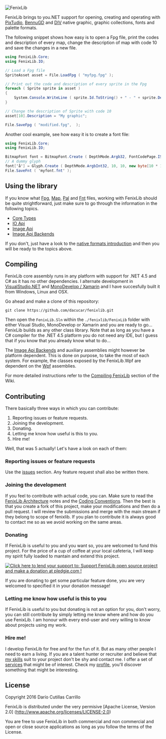 ![FenixLib](http://dacucar.com/fenixlib/fenixlib.png "FenixLib Logo")

FenixLib brings to you.NET support for opening, creating and operating with 
[PixTudio](https://pixtudio.org), [BennuGD](https://bennugd.org) and 
[DIV](http://div-arena.co.uk/) native graphic, graphic collections, 
fonts and palette formats.

The following snippet shows how easy is to open a Fpg file, print the codes
and description of every map, change the description of map with code 10 and
save the changes in a new file.
```csharp
using FenixLib.Core;
using FenixLib.IO;

// Load a Fpg file
SpriteAsset asset = File.LoadFpg ( "myfpg.fpg" );

// Print out the code and description of every sprite in the Fpg
foreach ( Sprite sprite in asset )
{
	System.Console.WriteLine ( sprite.Id.ToString() + " - " + sprite.Description );
}

// Change the description of Sprite with code 10
asset[10].Description = "My graphic";

File.SaveFpg ( "modified.fpg",  );
```

Another cool example, see how easy it is to create a font file:
```csharp
using FenixLib.Core;
using FenixLib.IO;

BitmapFont font = BitmapFont.Create ( DepthMode.Argb32, FontCodePage.ISO85591 );
// A dummy glyph
font['å'] = Glyph.Create ( DepthMode.ArgbInt32, 10, 10, new byte[10 * 10 * 4] );
File.SaveFnt ( 'myfont.fnt' );
```

## Using the library
If you know what [Fpg](https://github.com/dacucar/fenixlib/wiki/FpgFormat),  [Map](https://github.com/dacucar/fenixlib/wiki/MapFormat), [Pal](https://github.com/dacucar/fenixlib/wiki/PalFormat) and [Fnt](https://github.com/dacucar/fenixlib/wiki/FntFormat) files, working with FenixLib should be quite strightforward, just make sure to go through the information in the following topics. 

* [Core Types](https://github.com/dacucar/fenixlib/wiki/CoreTypes)
* [IO Api](https://github.com/dacucar/fenixlib/wiki/IOApi)
* [Image Api](https://github.com/dacucar/fenixlib/wiki/ImageApi)
* [Image Api Backends](https://github.com/dacucar/fenixlib/wiki/ImageBackends)

If you don't, just have a look to the [native formats introduction](https://github.com/dacucar/fenixlib/wiki/NativeFormats) and then you will be ready to the topics above.

## Compiling
FenixLib core assembly runs in any platform with support for .NET 4.5 and C# as it has no other dependencies. I alternate development in [VisualStudio.NET](https://www.visualstudio.com/en-us/products/vs-2015-product-editions.aspx) and
[MonoDevelop / Xamarin](http://www.monodevelop.com/) and I have succesfully built it from Windows, Linux and OSX.

Go ahead and make a clone of this repository:

    git clone https://github.com/dacucar/fenixlib.git
    
Then open the ```FenixLib.Sln``` within the ```./fenixlib/FenixLib``` folder with either Visual Studio, MonoDevelop or Xamarin and you are ready to go... FenixLib builds as any other class library. Note that as long as you have a C# compiler for the .NET 4.5 platform you do not need any IDE, but I guess that if you know that you already know what to do... 

The [Image Api Backends](https://github.com/dacucar/fenixlib/wiki/ImageBackEnds) and auxiliary assemblies might however be platform dependent. This is done on purpose, to take the most of each system. For example, the classes exposed by the FenixLib.Wpf are dependent on the [Wpf](https://msdn.microsoft.com/en-us/library/ms754130.aspx) assemblies.

For more detailed instructions refer to the [Compiling FenixLib](https://github.com/dacucar/fenixlib/wiki/Compiling) section of the Wiki.

## Contributing
There basically three ways in which you can contribute:
  1. Reporting issues or feature requests. 
  2. Joining the development.
  3. Donating.
  4. Letting me know how useful is this to you.
  5. Hire me!

Well, that was 5 actually! Let's have a look on each of them:

### Reporting issues or feature requests
Use the [issues](https://github.com/dacucar/fenixlib/issues) section. Any feature request shall also be written there.

### Joining the development
If you feel to contribute with actual code, you can. Make sure to read the [FenixLib Architecture](https://github.com/dacucar/fenixlib/wiki/Architecture) notes and the [Coding Conventions](https://github.com/dacucar/fenixlib/wiki/CodingConventions). Then the best is that you create a fork of this project, make your modifications and then do a pull request. I will review the submissions and merge with the main stream if they belong to scope of fenixlib. If you plan to contribute it is always good to contact me so as we avoid working on the same areas.

### Donating
If FenixLib is useful to you and you want so, you are welcomed to fund this project. For the price of a cup of coffee at your local cafeteria, I will keep my spirit fully loaded to mantain and extend this project.

<a href='https://pledgie.com/campaigns/31179'><img alt='Click here to lend your support to: Support FenixLib open source project and make a donation at pledgie.com !' src='https://pledgie.com/campaigns/31179.png?skin_name=chrome' border='0' ></a>

If you are donating to get some particular feature done, you are very welcomed to specified it in your donation message!

### Letting me know how useful is this to you
If FenixLib is useful to you but donating is not an option for you, don't worry, you can still contribute by simply letting me know where and how do you use FenixLib. I am honour with every end-user and very willing to know about projects using my work.

### Hire me!
I develop FenixLib for free and for the fun of it. But as many other people I need to earn a living. If you are a talent hunter or recruiter and believe that [my skills]() suit to your project don't be shy and contact me. I offer a set of [services]() that might be of interest. Check my [profile](), you'll discover something that might be interesting.

## License
Copyright 2016 Darío Cutillas Carrillo

FenixLib is distributed under the very permisive 
[Apache License, Version 2.0] (http://www.apache.org/licenses/LICENSE-2.0)

You are free to use FenixLib in both commercial and non commercial and 
open or close source applications as long as you follow the terms of the 
License.

